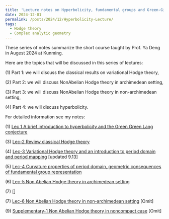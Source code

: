 ```yaml
---
title: 'Lecture notes on Hyperbolicity, fundamental groups and Green-Girffiths-Lang conjecture Augest 2024'
date: 2024-12-01
permalink: /posts/2024/12/Hyperbolicity-Lecture/
tags:
  - Hodge theory
  - Complex analytic geometry
---
```


These series of notes summarize the short course taught by Prof. Ya Deng in Augest 2024 at Kunming. 


Here are the topics that will be discussed in this series of lectures:

(1) Part 1: we will discuss the classical results on variational Hodge theory, 

(2) Part 2: we will discuss NonAbelian Hodge theory in archimedean setting,

(3) Part 3: we will discuss NonAbelian Hodge theory in non-archimedean setting,

(4) Part 4: we will discuss hyperbolicity.



For detailed information see my notes:

(1) [Lec 1 A brief introduction to hyperbolicity and the Green Green Lang conjecture](https://yilimath.github.io/files/Hodge/HyperLec1.pdf)

(3) [Lec-2 Review classical Hodge theory](https://yilimath.github.io/files/Hodge/HyperLec3.pdf)

(4) [Lec-3 Variational Hodge theory and an introduction to period domain and period mapping](https://yilimath.github.io/files/Hodge/HyperLec4.pdf) [updated 9.13]

(5) [Lec-4 Curvature properties of period domain, geometric consequences of fundamental group representation](https://yilimath.github.io/files/Hodge/HyperLec5.pdf)

(6) [Lec-5 Non Abelian Hodge theory in archimedean setting](https://yilimath.github.io/files/Hodge/HyperLec7.pdf)

(7) []


(7) [Lec-6 Non Abelian Hodge theory in non-archimedean setting](https://yilimath.github.io/files/Hodge/HyperLec8.pdf) [Omit]


(9) [Supplementary-1 Non Abelian Hodge theory in noncompact case](https://yilimath.github.io/files/Hodge/HyperLec10.pdf) [Omit]

